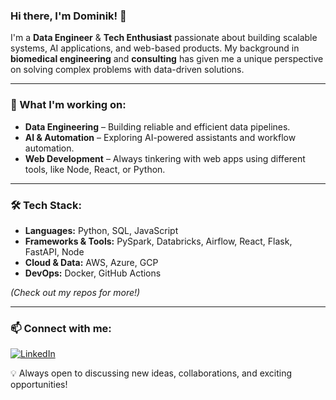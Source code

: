 ### Hi there, I'm Dominik! 👋  

I'm a **Data Engineer** & **Tech Enthusiast** passionate about building scalable systems, AI applications, and web-based products. My background in **biomedical engineering** and **consulting** has given me a unique perspective on solving complex problems with data-driven solutions.  

---  

### 🚀 What I'm working on:
- **Data Engineering** – Building reliable and efficient data pipelines.
- **AI & Automation** – Exploring AI-powered assistants and workflow automation.
- **Web Development** – Always tinkering with web apps using different tools, like Node, React, or Python.

---  

### 🛠️ Tech Stack:
- **Languages:** Python, SQL, JavaScript
- **Frameworks & Tools:** PySpark, Databricks, Airflow, React, Flask, FastAPI, Node
- **Cloud & Data:** AWS, Azure, GCP
- **DevOps:** Docker, GitHub Actions


*(Check out my repos for more!)*

---  

### 📫 Connect with me:
[![LinkedIn](https://img.shields.io/badge/LinkedIn-0077B5?style=for-the-badge&logo=linkedin&logoColor=white)](https://www.linkedin.com/in/dominikcydzik/) 

💡 Always open to discussing new ideas, collaborations, and exciting opportunities!

<!--
**domin00/domin00** is a ✨ _special_ ✨ repository because its `README.md` (this file) appears on your GitHub profile.

Here are some ideas to get you started:

- 🔭 I’m currently working on ...
- 🌱 I’m currently learning ...
- 👯 I’m looking to collaborate on ...
- 🤔 I’m looking for help with ...
- 💬 Ask me about ...
- 📫 How to reach me: ...
- 😄 Pronouns: ...
- ⚡ Fun fact: ...
-->
